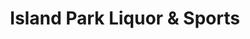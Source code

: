 ---
title: "Island Park Liquor & Sports"
url: /island-park/island-park-liquor-und-sports/
shop: Spirituosen
---